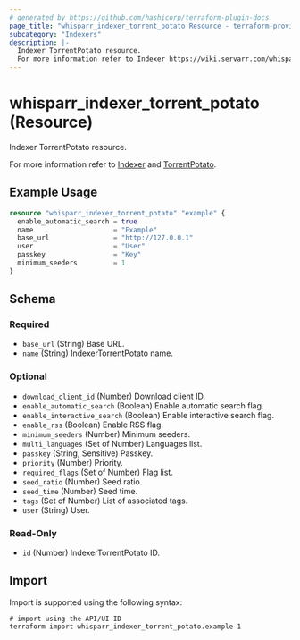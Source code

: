 ```yaml
---
# generated by https://github.com/hashicorp/terraform-plugin-docs
page_title: "whisparr_indexer_torrent_potato Resource - terraform-provider-whisparr"
subcategory: "Indexers"
description: |-
  Indexer TorrentPotato resource.
  For more information refer to Indexer https://wiki.servarr.com/whisparr/settings#indexers and TorrentPotato https://wiki.servarr.com/whisparr/supported#torrentpotato.
---
```


# whisparr_indexer_torrent_potato (Resource)

<!-- subcategory:Indexers -->Indexer TorrentPotato resource.
For more information refer to [Indexer](https://wiki.servarr.com/whisparr/settings#indexers) and [TorrentPotato](https://wiki.servarr.com/whisparr/supported#torrentpotato).

## Example Usage

```terraform
resource "whisparr_indexer_torrent_potato" "example" {
  enable_automatic_search = true
  name                    = "Example"
  base_url                = "http://127.0.0.1"
  user                    = "User"
  passkey                 = "Key"
  minimum_seeders         = 1
}
```

<!-- schema generated by tfplugindocs -->
## Schema

### Required

- `base_url` (String) Base URL.
- `name` (String) IndexerTorrentPotato name.

### Optional

- `download_client_id` (Number) Download client ID.
- `enable_automatic_search` (Boolean) Enable automatic search flag.
- `enable_interactive_search` (Boolean) Enable interactive search flag.
- `enable_rss` (Boolean) Enable RSS flag.
- `minimum_seeders` (Number) Minimum seeders.
- `multi_languages` (Set of Number) Languages list.
- `passkey` (String, Sensitive) Passkey.
- `priority` (Number) Priority.
- `required_flags` (Set of Number) Flag list.
- `seed_ratio` (Number) Seed ratio.
- `seed_time` (Number) Seed time.
- `tags` (Set of Number) List of associated tags.
- `user` (String) User.

### Read-Only

- `id` (Number) IndexerTorrentPotato ID.

## Import

Import is supported using the following syntax:

```shell
# import using the API/UI ID
terraform import whisparr_indexer_torrent_potato.example 1
```
